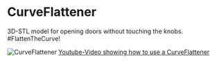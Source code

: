 # CurveFlattener
3D-STL model for opening doors without touching the knobs. #FlattenTheCurve!

![CurveFlattener](https://i0.wp.com/makerspacebonn.de/wp-content/uploads/2020/03/Curve-flattner-Plexiglas-Twitter.jpg)
[Youtube-Video showing how to use a CurveFlattener](https://www.youtube.com/watch?v=yDsE5qyhBlk)
